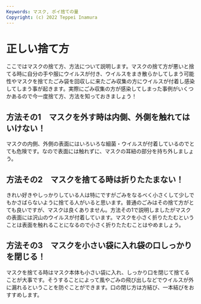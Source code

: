 ```yaml
---
Keywords: マスク, ポイ捨ての量
Copyright: (c) 2022 Teppei Inamura
---
```

# 正しい捨て方

ここではマスクの捨て方、方法について説明します。マスクの捨て方が悪いと捨てる時に自分の手や服にウイルスが付き、ウイルスをまき散らかしてしまう可能性やマスクを捨てたごみ袋を回収しに来たごみ収集の方にウイルスが付着し感染してしまう事が起きます。実際にごみ収集の方が感染してしまった事例がいくつかあるので今一度捨て方、方法を知っておきましょう！

## 方法その1　マスクを外す時は内側、外側を触れてはいけない！

マスクの内側、外側の表面にはいろいろな細菌・ウイルスが付着しているのでとても危険です。なので表面には触れずに、マスクの耳紐の部分を持ち外しましょう。

## 方法その2　マスクを捨てる時は折りたたまない！

きれい好きやしっかりしている人は特にですがごみをなるべく小さくして少しでもかさばらないように捨てる人がいると思います。普通のごみはその捨て方がとても良いですが、マスクは良くありません。方法その1で説明しましたがマスクの表面には沢山のウイルスが付着しています。マスクを小さく折りたたむということは表面を触れることになるので小さく折りたたむことはやめましょう。

## 方法その3　マスクを小さい袋に入れ袋の口しっかりを閉じる！

マスクを捨てる時はマスク本体も小さい袋に入れ、しっかり口を閉じて捨てることが大事です。そうすることによって風やごみの飛び出しなどでウイルスが外に漏れるということを防ぐことができます。口の閉じ方は方結び、一本結びをおすすめします。

